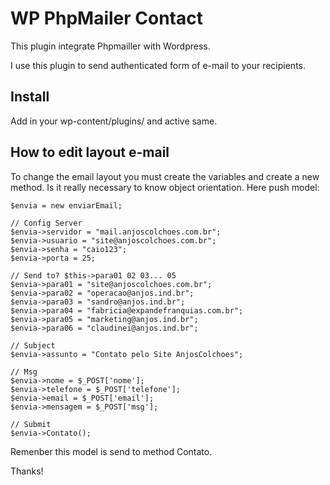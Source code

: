 # WP PhpMailer Contact
This plugin integrate Phpmailler with Wordpress.

I use this plugin to send authenticated form of e-mail to your recipients.

## Install
Add in your wp-content/plugins/ and active same.

## How to edit layout e-mail
To change the email layout you must create the variables and create a new method.
Is it really necessary to know object orientation.
Here push model:

	$envia = new enviarEmail;

	// Config Server
	$envia->servidor = "mail.anjoscolchoes.com.br";
	$envia->usuario = "site@anjoscolchoes.com.br";
	$envia->senha = "caio123";
	$envia->porta = 25;

	// Send to? $this->para01 02 03... 05
	$envia->para01 = "site@anjoscolchoes.com.br";
	$envia->para02 = "operacao@anjos.ind.br";
	$envia->para03 = "sandro@anjos.ind.br";
	$envia->para04 = "fabricia@expandefranquias.com.br";
	$envia->para05 = "marketing@anjos.ind.br";
	$envia->para06 = "claudinei@anjos.ind.br";

	// Subject
	$envia->assunto = "Contato pelo Site AnjosColchoes";

	// Msg
	$envia->nome = $_POST['nome'];
	$envia->telefone = $_POST['telefone'];
	$envia->email = $_POST['email'];
	$envia->mensagem = $_POST['msg'];

	// Submit
	$envia->Contato();
	
Remenber this model is send to method Contato.

Thanks!